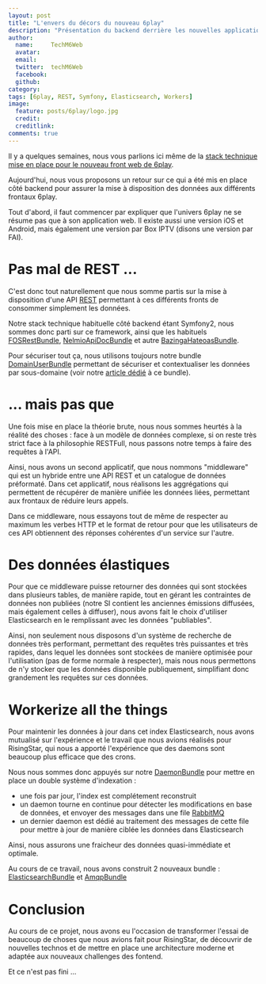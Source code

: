 ```yaml
---
layout: post
title: "L'envers du décors du nouveau 6play"
description: "Présentation du backend derrière les nouvelles applications 6play"
author:
  name:     TechM6Web
  avatar:   
  email:
  twitter:  techM6Web      
  facebook:       
  github:    
category:
tags: [6play, REST, Symfony, Elasticsearch, Workers]
image:
  feature: posts/6play/logo.jpg
  credit: 
  creditlink: 
comments: true
---
```


Il y a quelques semaines, nous vous parlions ici même de la [stack technique mise en place pour le nouveau front web de 6play](/beta-nouveau-6play-react-isomorphic/).

Aujourd'hui, nous vous proposons un retour sur ce qui a été mis en place côté backend pour assurer la mise à disposition des données aux différents frontaux 6play.

Tout d'abord, il faut commencer par expliquer que l'univers 6play ne se résume pas que à son application web. Il existe aussi une version iOS et Android, mais également une version par Box IPTV (disons une version par FAI).

# Pas mal de REST ...
C'est donc tout naturellement que nous somme partis sur la mise à disposition d'une API [REST](https://fr.wikipedia.org/wiki/Representational_State_Transfer) permettant à ces différents fronts de consommer simplement les données.

Notre stack technique habituelle côté backend étant Symfony2, nous sommes donc parti sur ce framework, ainsi que les habituels [FOSRestBundle](https://github.com/FriendsOfSymfony/FOSRestBundle), [NelmioApiDocBundle](https://github.com/nelmio/NelmioApiDocBundle) et autre [BazingaHateoasBundle](https://github.com/willdurand/BazingaHateoasBundle).

Pour sécuriser tout ça, nous utilisons toujours notre bundle [DomainUserBundle](https://github.com/M6Web/DomainUserBundle) permettant de sécuriser et contextualiser les données par sous-domaine (voir notre [article dédié](/api-a-consommer-avec-moderation/) à ce bundle).

# ... mais pas que

Une fois mise en place la théorie brute, nous nous sommes heurtés à la réalité des choses : face à un modèle de données complexe, si on reste très strict face à la philosophie RESTFull, nous passons notre temps à faire des requêtes à l'API.

Ainsi, nous avons un second applicatif, que nous nommons "middleware" qui est un hybride entre une API REST et un catalogue de données préformaté. Dans cet applicatif, nous réalisons les aggrégations qui permettent de récupérer de manière unifiée les données liées, permettant aux frontaux de réduire leurs appels.

Dans ce middleware, nous essayons tout de même de respecter au maximum les verbes HTTP et le format de retour pour que les utilisateurs de ces API obtiennent des réponses cohérentes d'un service sur l'autre.

# Des données élastiques
Pour que ce middleware puisse retourner des données qui sont stockées dans plusieurs tables, de manière rapide, tout en gérant les contraintes de données non publiées (notre SI contient les anciennes émissions diffusées, mais également celles à diffuser), nous avons fait le choix d'utiliser Elasticsearch en le remplissant avec les données "publiables".

Ainsi, non seulement nous disposons d'un système de recherche de données très performant, permettant des requêtes très puissantes et très rapides, dans lequel les données sont stockées de manière optimisée pour l'utilisation (pas de forme normale à respecter), mais nous nous permettons de n'y stocker que les données disponible publiquement, simplifiant donc grandement les requêtes sur ces données.

# Workerize all the things

Pour maintenir les données à jour dans cet index Elasticsearch, nous avons mutualisé sur l'expérience et le travail que nous avions réalisés pour RisingStar, qui nous a apporté l'expérience que des daemons sont beaucoup plus efficace que des crons.

Nous nous sommes donc appuyés sur notre [DaemonBundle](https://github.com/M6Web/DaemonBundle) pour mettre en place un double système d'indexation : 
* une fois par jour, l'index est complétement reconstruit
* un daemon tourne en continue pour détecter les modifications en base de données, et envoyer des messages dans une file [RabbitMQ](https://www.rabbitmq.com/)
* un dernier daemon est dédié au traitement des messages de cette file pour mettre à jour de manière ciblée les données dans Elasticsearch

Ainsi, nous assurons une fraicheur des données quasi-immédiate et optimale.

Au cours de ce travail, nous avons construit 2 nouveaux bundle : [ElasticsearchBundle](https://github.com/M6Web/ElasticsearchBundle) et [AmqpBundle](https://github.com/M6Web/AmqpBundle)

# Conclusion

Au cours de ce projet, nous avons eu l'occasion de transformer l'essai de beaucoup de choses que nous avions fait pour RisingStar, de découvrir de nouvelles technos et de mettre en place une architecture moderne et adaptée aux nouveaux challenges des fontend.

Et ce n'est pas fini ...
